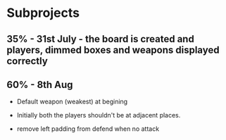 # Subprojects

<!-- - Plan the game flow -->
<!-- - 10x10 -->
<!-- - Randomly distributed obstacles -->
<!-- - Combat mode when meeting -->
<!-- - Defensive mode (damage will behalf) -->
<!-- - Board -->
<!-- - Randomly distribute pipes. -->

<!-- - Classes -->
<!-- - Metadata -->
<!-- - Architecture -->
<!-- - MVC Design Pattern in JS -->

## 35% - 31st July - the board is created and players, dimmed boxes and weapons displayed correctly

<!-- - decrease the number of weapons (one of a kind is enough) - Done -->
<!-- - create objects -->
<!-- - movements -->
<!-- - player characters - Done -->
<!-- - available cells highlight (logic improvement) -->
<!-- - combat mode modal window -->
<!-- - Player name modal -->
<!-- - renderBoard function -->

## 60% - 8th Aug

- Default weapon (weakest) at begining
<!-- - Weapon replacement (to be fixed) -->
- Initially both the players shouldn't be at adjacent places.
<!-- - Add attack and defend icon -->
- remove left padding from defend when no attack
